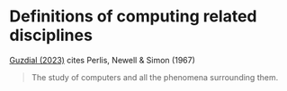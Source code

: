 <!--
 Copyright (C) 2023 David Jones
 
 This file is part of memex.
 
 memex is free software: you can redistribute it and/or modify
 it under the terms of the GNU General Public License as published by
 the Free Software Foundation, either version 3 of the License, or
 (at your option) any later version.
 
 memex is distributed in the hope that it will be useful,
 but WITHOUT ANY WARRANTY; without even the implied warranty of
 MERCHANTABILITY or FITNESS FOR A PARTICULAR PURPOSE.  See the
 GNU General Public License for more details.
 
 You should have received a copy of the GNU General Public License
 along with memex.  If not, see <http://www.gnu.org/licenses/>.
-->

# Definitions of computing related disciplines 



[Guzdial (2023)](https://cacm.acm.org/blogs/blog-cacm/273383-education-is-always-changing-we-need-to-define-cs-to-keep-the-good-stuff/fulltext) cites Perlis, Newell & Simon (1967)

> The study of computers and all the phenomena surrounding them.

